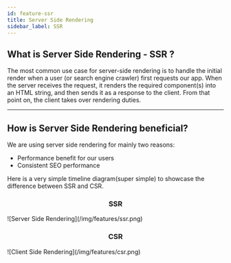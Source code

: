 ```yaml
---
id: feature-ssr
title: Server Side Rendering
sidebar_label: SSR
---
```


## What is Server Side Rendering - SSR ?

The most common use case for server-side rendering is to handle the initial render when a user 
(or search engine crawler) first requests our app. When the server receives the request, it 
renders the required component(s) into an HTML string, and then sends it as a response to the client. 
From that point on, the client takes over rendering duties.

---

## How is Server Side Rendering beneficial?

We are using server side rendering for mainly two reasons:

 - Performance benefit for our users
 - Consistent SEO performance
 
Here is a very simple timeline diagram(super simple) to showcase the difference between SSR and CSR.

<h3 align="center" style="text-align:center">SSR</h1>
![Server Side Rendering](/img/features/ssr.png)

<h3 align="center" style="text-align:center">CSR</h1>
![Client Side Rendering](/img/features/csr.png)
